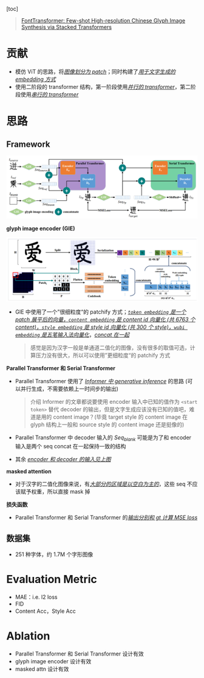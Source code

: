 [toc]

> [FontTransformer: Few-shot High-resolution Chinese Glyph Image Synthesis via Stacked Transformers](https://arxiv.org/abs/2210.06301)

# 贡献

- 模仿 ViT 的思路，将<u>*图像划分为 patch*</u>；同时构建了<u>*用于文字生成的 embedding 方式*</u>
- 使用二阶段的 transformer 结构，第一阶段使用<u>*并行的 transformer*</u>，第二阶段使用<u>*串行的 transformer*</u>





# 思路

## Framework

<img src="assets/image-20250228214843255.png" alt="image-20250228214843255" style="zoom:50%;" />

**glyph image encoder (GIE)**

<img src="assets/image-20250228214934624.png" alt="image-20250228214934624" style="zoom:50%;" />

- GIE 中使用了一个”很细粒度“的 patchify 方式；<u>*`token embedding` 是一个 patch 展平后的向量，`content embedding` 是 content id 向量化 (共 6763 个 content)，`style embedding` 是 style id 向量化 (共 300 个 style)，`wubi embedding` 是五笔输入法向量化*</u>，<u>*concat 在一起*</u>

  > 感觉是因为汉字一般是单通道二值化的图像，没有很多的取值可选，计算压力没有很大，所以可以使用”更细粒度“的 patchify 方式

**Parallel Transformer 和 Serial Transformer**

- Parallel Transformer 使用了 <u>*Informer 中 generative inference*</u> 的思路 (可以并行生成，不需要依赖上一时间步的输出)

  > 介绍 Informer 的文章都说要使用 encoder 输入中已知的值作为 `<start token>` 替代 decoder 的输出，但是文字生成应该没有已知的值吧，难道是用的 content image？(毕竟 target style 的 content image 在 glyph 结构上一般和 source style 的 content image 还是挺像的)

- Parallel Transformer 中 decoder 输入的 $Seq_{blank}$ 可能是为了和 encoder 输入是两个 seq concat 在一起保持一致的结构

- 其余 <u>*encoder 和 decoder 的输入见上图*</u>

**masked attention**

- 对于汉字的二值化图像来说，有<u>*大部分的区域是以空白为主的*</u>，这些 seq 不应该赋予权重，所以直接 mask 掉

**损失函数**

- Parallel Transformer 和 Serial Transformer 的<u>*输出分别和 gt 计算 MSE loss*</u>



## 数据集

- 251 种字体，约 1.7M 个字形图像





# Evaluation Metric

- MAE：i.e. l2 loss
- FID
- Content Acc，Style Acc





# Ablation

- Parallel Transformer 和 Serial Transformer 设计有效
- glyph image encoder 设计有效
- masked attn 设计有效